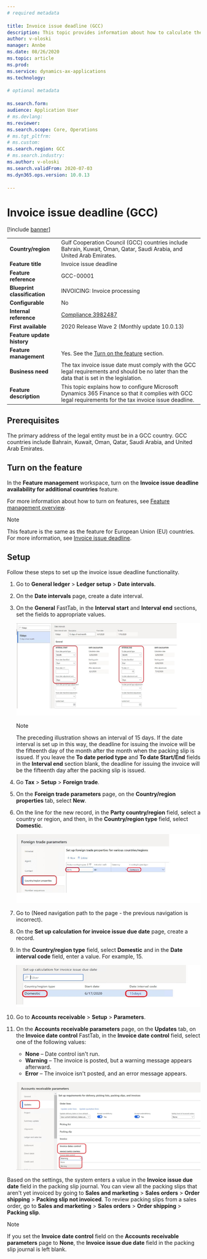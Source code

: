 ```yaml
---
# required metadata

title: Invoice issue deadline (GCC)
description: This topic provides information about how to calculate the due dates for issuing customer invoices in Gulf Cooperation Council (GCC) countries.
author: v-oloski
manager: Annbe
ms.date: 08/26/2020
ms.topic: article
ms.prod: 
ms.service: dynamics-ax-applications
ms.technology: 

# optional metadata

ms.search.form: 
audience: Application User
# ms.devlang: 
ms.reviewer: 
ms.search.scope: Core, Operations
# ms.tgt_pltfrm: 
# ms.custom: 
ms.search.region: GCC
# ms.search.industry: 
ms.author: v-oloski
ms.search.validFrom: 2020-07-03
ms.dyn365.ops.version: 10.0.13

---
```


# Invoice issue deadline (GCC)

[!include [banner](../includes/banner.md)]

<table>
<tbody>
<tr>
<td><strong>Country/region</strong></td>
<td>Gulf Cooperation Council (GCC) countries include Bahrain, Kuwait, Oman, Qatar, Saudi Arabia, and United Arab Emirates.</td>
</tr>
<tr>
<td><strong>Feature title</strong></td>
<td>Invoice issue deadline</td>
</tr>
<tr>
<td><strong>Feature reference</strong></td>
<td>GCC-00001</td>
</tr>
<tr>
<td><strong>Blueprint classification</strong></td>
<td>INVOICING: Invoice processing</td>
</tr>
<tr>
<td><strong>Configurable</strong></td>
<td>No</td>
</tr>
<tr>
<td><strong>Internal reference</strong></td>
<td><a href="https://vstsmbs.visualstudio.com/web/wi.aspx?pcguid=bf66efc0-4097-46c2-80a1-746442695fc7&id=3982487">Compliance 3982487</a></td>
</tr>
<tr>
<td><strong>First available</strong></td>
<td>2020 Release Wave 2 (Monthly update 10.0.13)</td>
</tr>
<tr>
<td><strong>Feature update history</strong></td>
<td></td>
</tr>
<tr>
<td><strong>Feature management</strong></td>
<td>Yes. See the <a href="#turn-on-the-feature">Turn on the feature</a> section.</td>
</tr>
<tr>
<td><strong>Business need</strong></td>
<td>The tax invoice issue date must comply with the GCC legal requirements and should be no later than the data that is set in the legislation.</td>
</tr>
<tr>
<td><strong>Feature description</strong></td>
<td>This topic explains how to configure Microsoft Dynamics 365 Finance so that it complies with GCC legal requirements for the tax invoice issue deadline.</td>
</tr>
</tbody>
</table>

## Prerequisites

The primary address of the legal entity must be in a GCC country. GCC countries include Bahrain, Kuwait, Oman, Qatar, Saudi Arabia, and United Arab Emirates.

## Turn on the feature

In the **Feature management** workspace, turn on the **Invoice issue deadline availability for additional countries** feature.

For more information about how to turn on features, see [Feature management overview](../../fin-and-ops/get-started/feature-management/feature-management-overview.md).

> [!NOTE]
> This feature is the same as the feature for European Union (EU) countries. For more information, see [Invoice issue deadline](emea-invoice-issue-deadline.md).

## Setup

Follow these steps to set up the invoice issue deadline functionality.

1. Go to **General ledger** \> **Ledger setup** \> **Date intervals**.
2. On the **Date intervals** page, create a date interval.
3. On the **General** FastTab, in the **Interval start** and **Interval end** sections, set the fields to appropriate values.

    ![Date intervals page](media/gcc-invoice-issue-deadline-date-interval.jpg)

    > [!NOTE]
    > The preceding illustration shows an interval of 15 days. If the date interval is set up in this way, the deadline for issuing the invoice will be the fifteenth day of the month after the month when the packing slip is issued. If you leave the **To date period type** and **To date Start/End** fields in the **Interval end** section blank, the deadline for issuing the invoice will be the fifteenth day after the packing slip is issued.

4. Go **Tax** \> **Setup** \> **Foreign trade**.
5. On the **Foreign trade parameters** page, on the **Country/region properties** tab, select **New**.
6. On the line for the new record, in the **Party country/region** field, select a country or region, and then, in the **Country/region type** field, select **Domestic**.

    ![Foreign trade parameters page](media/gcc-invoice-issue-deadline-Foreign-trade-parameters.jpg)

7. Go to (Need navigation path to the page - the previous navigation is incorrect).
8. On the **Set up calculation for invoice issue due date** page, create a record.
9. In the **Country/region type** field, select **Domestic** and in the **Date interval code** field, enter a value. For example, 15.

    ![Set up calculation for invoice issue due date page](media/gcc-invoice-issue-deadline-calculation-for-invoice-issue-deadline.jpg)

10. Go to **Accounts receivable** \> **Setup** \> **Parameters**.
11. On the **Accounts receivable parameters** page, on the **Updates** tab, on the **Invoice date control** FastTab, in the **Invoice date control** field, select one of the following values:

    - **None** – Date control isn't run.
    - **Warning** – The invoice is posted, but a warning message appears afterward.
    - **Error** – The invoice isn't posted, and an error message appears.

    ![Accounts receivable parameters page](media/gcc-invoice-issue-deadline-ar-parameters.jpg)

Based on the settings, the system enters a value in the **Invoice issue due date** field in the packing slip journal. You can view all the packing slips that aren't yet invoiced by going to **Sales and marketing** \> **Sales orders** \> **Order shipping** \> **Packing slip not invoiced**. To review packing slips from a sales order, go to **Sales and marketing** \> **Sales orders** \> **Order shipping** \> **Packing slip**. 

> [!NOTE] 
> If you set the **Invoice date control** field on the **Accounts receivable parameters** page to **None**, the **Invoice issue due date** field in the packing slip journal is left blank.
